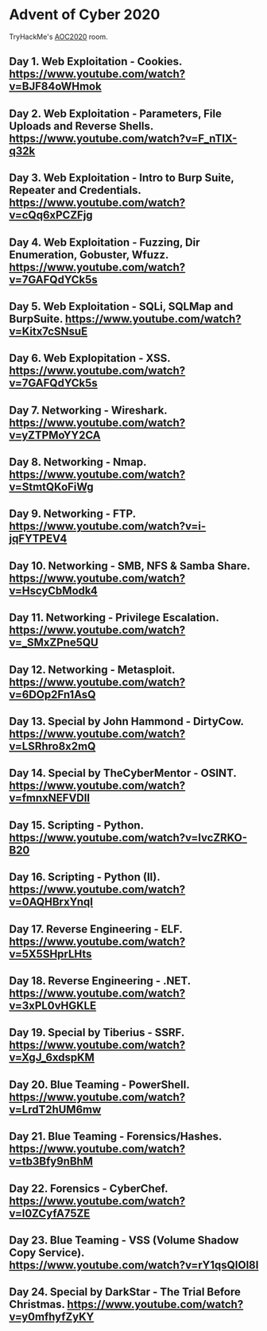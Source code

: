 # Advent of Cyber 2020

TryHackMe's [AOC2020](https://tryhackme.com/christmas) room.

## Day 1. Web Exploitation - Cookies. https://www.youtube.com/watch?v=BJF84oWHmok

## Day 2. Web Exploitation - Parameters, File Uploads and Reverse Shells. https://www.youtube.com/watch?v=F_nTIX-q32k

## Day 3. Web Exploitation - Intro to Burp Suite, Repeater and Credentials. https://www.youtube.com/watch?v=cQq6xPCZFjg

## Day 4. Web Exploitation - Fuzzing, Dir Enumeration, Gobuster, Wfuzz. https://www.youtube.com/watch?v=7GAFQdYCk5s

## Day 5. Web Exploitation - SQLi, SQLMap and BurpSuite. https://www.youtube.com/watch?v=Kitx7cSNsuE 

## Day 6. Web Explopitation - XSS. https://www.youtube.com/watch?v=7GAFQdYCk5s

## Day 7. Networking - Wireshark. https://www.youtube.com/watch?v=yZTPMoYY2CA

## Day 8. Networking - Nmap. https://www.youtube.com/watch?v=StmtQKoFiWg

## Day 9. Networking -  FTP. https://www.youtube.com/watch?v=i-jqFYTPEV4

## Day 10. Networking - SMB, NFS & Samba Share. https://www.youtube.com/watch?v=HscyCbModk4

## Day 11. Networking - Privilege Escalation. https://www.youtube.com/watch?v=_SMxZPne5QU

## Day 12. Networking - Metasploit. https://www.youtube.com/watch?v=6DOp2Fn1AsQ

## Day 13. Special by John Hammond - DirtyCow. https://www.youtube.com/watch?v=LSRhro8x2mQ 

## Day 14. Special by TheCyberMentor - OSINT. https://www.youtube.com/watch?v=fmnxNEFVDII

## Day 15. Scripting - Python. https://www.youtube.com/watch?v=lvcZRKO-B20 

## Day 16. Scripting  - Python (II). https://www.youtube.com/watch?v=0AQHBrxYnqI

## Day 17. Reverse Engineering - ELF. https://www.youtube.com/watch?v=5X5SHprLHts 

## Day 18. Reverse Engineering - .NET. https://www.youtube.com/watch?v=3xPL0vHGKLE

## Day 19. Special by Tiberius - SSRF. https://www.youtube.com/watch?v=XgJ_6xdspKM

## Day 20. Blue Teaming - PowerShell. https://www.youtube.com/watch?v=LrdT2hUM6mw

## Day 21. Blue Teaming - Forensics/Hashes. https://www.youtube.com/watch?v=tb3Bfy9nBhM

## Day 22. Forensics - CyberChef. https://www.youtube.com/watch?v=l0ZCyfA75ZE 

## Day 23. Blue Teaming - VSS (Volume Shadow Copy Service). https://www.youtube.com/watch?v=rY1qsQIOl8I 

## Day 24. Special by DarkStar - The Trial Before Christmas. https://www.youtube.com/watch?v=y0mfhyfZyKY 